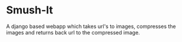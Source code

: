 # Smush-It
A django based webapp which takes url's to images, compresses the images and returns back url to the compressed image.
